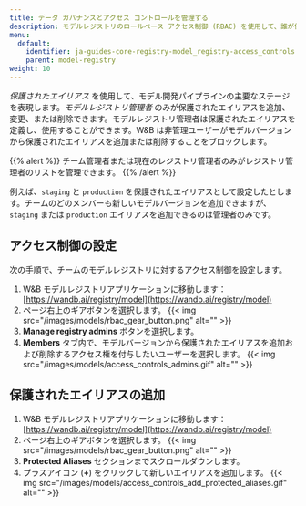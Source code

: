```yaml
---
title: データ ガバナンスとアクセス コントロールを管理する
description: モデルレジストリのロールベース アクセス制御 (RBAC) を使用して、誰が保護されたエイリアスを更新できるかを制御します。
menu:
  default:
    identifier: ja-guides-core-registry-model_registry-access_controls
    parent: model-registry
weight: 10
---
```


*保護されたエイリアス* を使用して、モデル開発パイプラインの主要なステージを表現します。*モデルレジストリ管理者* のみが保護されたエイリアスを追加、変更、または削除できます。モデルレジストリ管理者は保護されたエイリアスを定義し、使用することができます。W&B は非管理ユーザーがモデルバージョンから保護されたエイリアスを追加または削除することをブロックします。

{{% alert %}}
チーム管理者または現在のレジストリ管理者のみがレジストリ管理者のリストを管理できます。
{{% /alert %}}

例えば、`staging` と `production` を保護されたエイリアスとして設定したとします。チームのどのメンバーも新しいモデルバージョンを追加できますが、`staging` または `production` エイリアスを追加できるのは管理者のみです。

## アクセス制御の設定

次の手順で、チームのモデルレジストリに対するアクセス制御を設定します。

1. W&B モデルレジストリアプリケーションに移動します：[https://wandb.ai/registry/model](https://wandb.ai/registry/model)
2. ページ右上のギアボタンを選択します。
{{< img src="/images/models/rbac_gear_button.png" alt="" >}}
3. **Manage registry admins** ボタンを選択します。
4. **Members** タブ内で、モデルバージョンから保護されたエイリアスを追加および削除するアクセス権を付与したいユーザーを選択します。
{{< img src="/images/models/access_controls_admins.gif" alt="" >}}

## 保護されたエイリアスの追加

1. W&B モデルレジストリアプリケーションに移動します：[https://wandb.ai/registry/model](https://wandb.ai/registry/model)
2. ページ右上のギアボタンを選択します。
{{< img src="/images/models/rbac_gear_button.png" alt="" >}}
3. **Protected Aliases** セクションまでスクロールダウンします。
4. プラスアイコン (**+**) をクリックして新しいエイリアスを追加します。
{{< img src="/images/models/access_controls_add_protected_aliases.gif" alt="" >}}